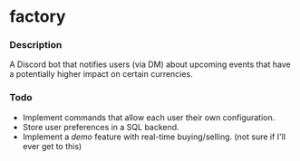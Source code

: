 # factory

### Description
A Discord bot that notifies users (via DM) about upcoming events that have a potentially higher impact on certain currencies.

### Todo
- Implement commands that allow each user their own configuration.
- Store user preferences in a SQL backend.
- Implement a *demo* feature with real-time buying/selling. (not sure if I'll ever get to this)
